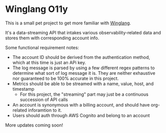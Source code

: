 # Winglang O11y
This is a small pet project to get more familiar with [Winglang](https://www.winglang.io). 

It's a data-streaming API that intakes various observability-related data and stores them with corresponding account info. 

Some functional requirement notes:
- The account ID should be derived from the authentication method, which at this time is just an APi key. 
- The log message is parsed by using a few different regex patterns to determine what sort of log message it is. They are neither exhaustive nor guaranteed to be 100% accurate in this project.
- Metrics should be able to be streamed with a name, value, host, and timestamp
  - For this project, the "streaming" part may just be a continuous succession of API calls 
- An account is synonymous with a billing account, and should have org-related inforamtion to it. 
- Users should auth through AWS Cognito and belong to an account

More updates coming soon!
